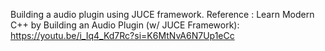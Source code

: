Building a audio plugin using JUCE framework.
Reference : 
Learn Modern C++ by Building an Audio Plugin (w/ JUCE Framework): https://youtu.be/i_Iq4_Kd7Rc?si=K6MtNvA6N7Up1eCc
